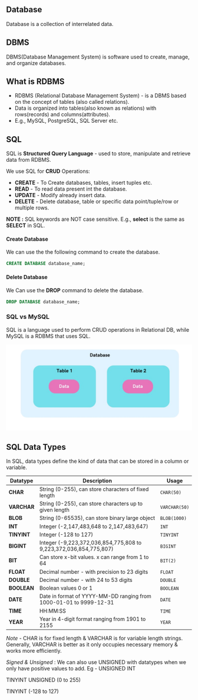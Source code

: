 
## Database

Database is a collection of interrelated data.

## DBMS

DBMS(Database Management System) is software used to create, manage, and organize databases.

## What is RDBMS

- RDBMS (Relational Database Management System) - is a DBMS based on the concept of tables (also called relations).
- Data is organized into tables(also known as relations) with rows(records) and columns(attributes).
- E.g., MySQL, PostgreSQL, SQL Server etc.

## SQL 

SQL is **Structured Query Language** - used to store, manipulate and retrieve data from RDBMS.

We use SQL for **CRUD** Operations:

- **CREATE** - To Create databases, tables, insert tuples etc.
- **READ** - To read data present int the database.
- **UPDATE** - Modify already insert data.
- **DELETE** - Delete database, table or specific data point/tuple/row or multiple rows.

**NOTE :** SQL keywords are NOT case sensitive. E.g., **select** is the same as **SELECT** in SQL.

#### Create Database

We can use the the following command to create the database.

```sql
CREATE DATABASE database_name;
```

#### Delete Database

We Can use the **DROP** command to delete the database.

```sql
DROP DATABASE database_name;
```


### SQL vs MySQL

SQL is a language used to perform CRUD operations in Relational DB, while MySQL is a RDBMS that uses SQL.


![](1-Notes/DBMS/assets/img.png)

## SQL Data Types

In SQL, data types define the kind of data that can be stored in a column or variable.

|Datatype|Description|Usage|
|---|---|---|
|**CHAR**|String (0-255), can store characters of fixed length|`CHAR(50)`|
|**VARCHAR**|String (0-255), can store characters up to given length|`VARCHAR(50)`|
|**BLOB**|String (0-65535), can store binary large object|`BLOB(1000)`|
|**INT**|Integer (-2,147,483,648 to 2,147,483,647)|`INT`|
|**TINYINT**|Integer (-128 to 127)|`TINYINT`|
|**BIGINT**|Integer (-9,223,372,036,854,775,808 to 9,223,372,036,854,775,807)|`BIGINT`|
|**BIT**|Can store x-bit values. x can range from 1 to 64|`BIT(2)`|
|**FLOAT**|Decimal number - with precision to 23 digits|`FLOAT`|
|**DOUBLE**|Decimal number - with 24 to 53 digits|`DOUBLE`|
|**BOOLEAN**|Boolean values 0 or 1|`BOOLEAN`|
|**DATE**|Date in format of YYYY-MM-DD ranging from 1000-01-01 to 9999-12-31|`DATE`|
|**TIME**|HH:MM:SS|`TIME`|
|**YEAR**|Year in 4-digit format ranging from 1901 to 2155|`YEAR`|

*Note* - CHAR is for fixed length & VARCHAR is for variable length strings. Generally, VARCHAR is better as it only occupies necessary memory & works more efficiently.

*Signed & Unsigned* :
We can also use UNSIGNED with datatypes when we only have positive values to add. Eg - UNSIGNED INT

TINYINT UNSIGNED (0 to 255)

TINYINT (-128 to 127)


